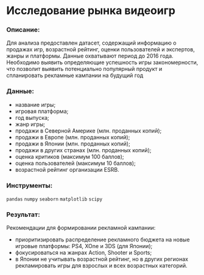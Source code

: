 # Исследование рынка видеоигр

### Описание:

Для анализа предоставлен датасет, содержащий информацию о продажах игр, возрастной рейтинг, оценки пользователей и экспертов, жанры и платформы. Данные охватывают период до 2016 года. Необходимо выявить определяющие успешность игры закономерности, что позволит выявить потенциально популярный продукт и спланировать рекламные кампании на будущий год

### Данные:

- название игры;
- игровая платформа;
- год выпуска;
- жанр игры;
- продажи в Северной Америке (млн. проданных копий);
- продажи в Европе (млн. проданных копий);
- продажи в Японии (млн. проданных копий);
- продажи в других странах (млн. проданных копий);
- оценка критиков (максимум 100 баллов);
- оценка пользователей (максимум 10 баллов);
- возрастной рейтинг организации ESRB.

### Инструменты: 
`pandas` `numpy` `seaborn` `matplotlib` `scipy`

### Результат: 
Рекомендации для формировании рекламной кампании:
- приоритизировать распределение рекламного бюджета на новые игровые платформы: PS4, XOne и 3DS (для Японии);
- фокусироваться на жанрах Action, Shooter и Sports;
- в Японии не учитывать возрастной рейтинг, но в других регионах рекламировать игры для взрослых и всех возрастных категорий.
